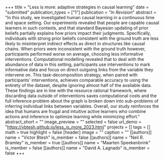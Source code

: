 +++
title = "Less is more: adaptive strategies in causal learning"
date = "submitted"
publication_types = ["1"]
publication = "_In Revision_"
abstract = "In this study, we investigated human causal learning in a continuous time and space setting. Our experiments revealed that people are capable causal learners in such contexts, and that standard Bayesian updating of prior beliefs partially explains how priors impact their judgments. Specifically, individuals with strong prior beliefs consistent with the ground truth are less likely to misinterpret indirect effects as direct in structures like causal chains. When priors were inconsistent with the ground truth however, participants performed worse on average, choosing less informative interventions. Computational modelling revealed that to deal with the abundance of data in this setting, participants use interventions to mark informative data and focus on direct outgoing links from the variable they intervene on. This task-decomposition strategy, when paired with participants' interventions, achieves comparable accuracy to using the entirety of the dataset, despite ignoring almost half of the available data. These findings are in line with the resource rational framework, where discarding data outside of interventions saves computational costs and the full inference problem about the graph is broken down into sub-problems of inferring individual links between variables. Overall, our study reinforces the idea that humans are frugal and intuitive active learners who combine actions and inference to optimize learning while minimizing effort."
abstract_short = ""
image_preview = ""
selected = false
url_demo =  "https://vbtesh.github.io/less_is_more_2023.html"
projects = []
tags = []
math = true
highlight = false
[header]
image = ""
caption = ""
[[authors]]
	name = "Victor Btesh"
	is_member = false
[[authors]]
	name = "Neil R. Bramley"
	is_member = true
[[authors]]
	name = "Maarten Speekenbrink"
	is_member = false
[[authors]]
	name = "David A. Lagnado"
	is_member = false
+++
